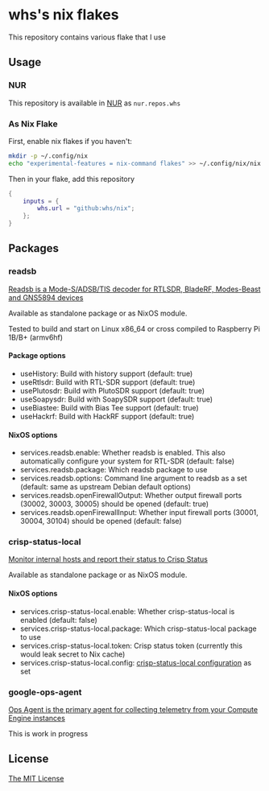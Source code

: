 # whs's nix flakes
This repository contains various flake that I use

## Usage

### NUR
This repository is available in [NUR](https://nur.nix-community.org/documentation/#installation) as `nur.repos.whs`

### As Nix Flake
First, enable nix flakes if you haven't:

```sh
mkdir -p ~/.config/nix
echo "experimental-features = nix-command flakes" >> ~/.config/nix/nix.conf
```

Then in your flake, add this repository

```nix
{
	inputs = {
		whs.url = "github:whs/nix";
	};
}
```

## Packages
### readsb
[Readsb is a Mode-S/ADSB/TIS decoder for RTLSDR, BladeRF, Modes-Beast and GNS5894 devices](https://github.com/wiedehopf/readsb)

Available as standalone package or as NixOS module.

Tested to build and start on Linux x86_64 or cross compiled to Raspberry Pi 1B/B+ (armv6hf)

#### Package options

* useHistory: Build with history support (default: true)
* useRtlsdr: Build with RTL-SDR support (default: true)
* usePlutosdr: Build with PlutoSDR support (default: true)
* useSoapysdr: Build with SoapySDR support (default: true)
* useBiastee: Build with Bias Tee support (default: true)
* useHackrf: Build with HackRF support (default: true)

#### NixOS options

* services.readsb.enable: Whether readsb is enabled. This also automatically configure your system for RTL-SDR (default: false)
* services.readsb.package: Which readsb package to use
* services.readsb.options: Command line argument to readsb as a set (default: same as upstream Debian default options)
* services.readsb.openFirewallOutput: Whether output firewall ports (30002, 30003, 30005) should be opened (default: true)
* services.readsb.openFirewallInput: Whether input firewall ports (30001, 30004, 30104) should be opened (default: false)

### crisp-status-local
[Monitor internal hosts and report their status to Crisp Status](https://github.com/crisp-im/crisp-status-local)

Available as standalone package or as NixOS module.

#### NixOS options

* services.crisp-status-local.enable: Whether crisp-status-local is enabled (default: false)
* services.crisp-status-local.package: Which crisp-status-local package to use
* services.crisp-status-local.token: Crisp status token (currently this would leak secret to Nix cache)
* services.crisp-status-local.config: [crisp-status-local configuration](https://github.com/crisp-im/crisp-status-local#configuration) as set

### google-ops-agent
[Ops Agent is the primary agent for collecting telemetry from your Compute Engine instances](https://cloud.google.com/stackdriver/docs/solutions/agents/ops-agent/)

This is work in progress

## License
[The MIT License](LICENSE)
